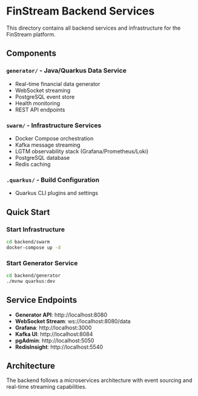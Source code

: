 # FinStream Backend Services

This directory contains all backend services and infrastructure for the FinStream platform.

## Components

### `generator/` - Java/Quarkus Data Service
- Real-time financial data generator
- WebSocket streaming
- PostgreSQL event store
- Health monitoring
- REST API endpoints

### `swarm/` - Infrastructure Services
- Docker Compose orchestration
- Kafka message streaming
- LGTM observability stack (Grafana/Prometheus/Loki)
- PostgreSQL database
- Redis caching

### `.quarkus/` - Build Configuration
- Quarkus CLI plugins and settings

## Quick Start

### Start Infrastructure
```bash
cd backend/swarm
docker-compose up -d
```

### Start Generator Service
```bash
cd backend/generator
./mvnw quarkus:dev
```

## Service Endpoints
- **Generator API**: http://localhost:8080
- **WebSocket Stream**: ws://localhost:8080/data
- **Grafana**: http://localhost:3000
- **Kafka UI**: http://localhost:8084
- **pgAdmin**: http://localhost:5050
- **RedisInsight**: http://localhost:5540

## Architecture
The backend follows a microservices architecture with event sourcing and real-time streaming capabilities.

